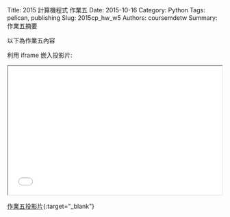 Title: 2015 計算機程式 作業五
Date: 2015-10-16
Category: Python
Tags: pelican, publishing
Slug: 2015cp_hw_w5
Authors: coursemdetw
Summary: 作業五摘要

以下為作業五內容

利用 iframe 嵌入投影片:

<iframe src="40423229_cp_w5_p.html" width="500" height="300"></iframe>

[作業五投影片](40423229_cp_w5_p.html){:target="_blank"}

